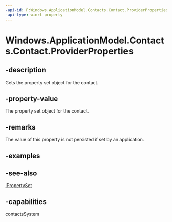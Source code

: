 ```yaml
---
-api-id: P:Windows.ApplicationModel.Contacts.Contact.ProviderProperties
-api-type: winrt property
---
```


<!-- Property syntax
public Windows.Foundation.Collections.IPropertySet ProviderProperties { get; }
-->

# Windows.ApplicationModel.Contacts.Contact.ProviderProperties

## -description

Gets the property set object for the contact.

## -property-value

The property set object for the contact.

## -remarks

The value of this property is not persisted if set by an application.

## -examples

## -see-also

[IPropertySet](../windows.foundation.collections/ipropertyset.md)

## -capabilities

contactsSystem
